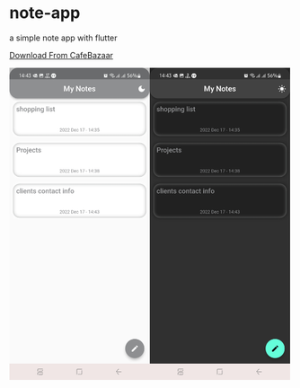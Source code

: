 # note-app

a simple note app with flutter

[Download From CafeBazaar](https://cafebazaar.ir/app/ir.rezababakhani.note)

<img align='left' src='ss/1.jpg' width='250'>
<img align='left' src='ss/2.jpg'  width='250'>

